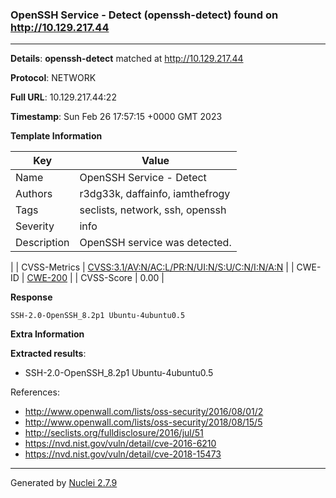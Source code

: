 ### OpenSSH Service - Detect (openssh-detect) found on http://10.129.217.44
---
**Details**: **openssh-detect**  matched at http://10.129.217.44

**Protocol**: NETWORK

**Full URL**: 10.129.217.44:22

**Timestamp**: Sun Feb 26 17:57:15 +0000 GMT 2023

**Template Information**

| Key | Value |
|---|---|
| Name | OpenSSH Service - Detect |
| Authors | r3dg33k, daffainfo, iamthefrogy |
| Tags | seclists, network, ssh, openssh |
| Severity | info |
| Description | OpenSSH service was detected.
 |
| CVSS-Metrics | [CVSS:3.1/AV:N/AC:L/PR:N/UI:N/S:U/C:N/I:N/A:N](https://www.first.org/cvss/calculator/3.1#CVSS:3.1/AV:N/AC:L/PR:N/UI:N/S:U/C:N/I:N/A:N) |
| CWE-ID | [CWE-200](https://cwe.mitre.org/data/definitions/200.html) |
| CVSS-Score | 0.00 |

**Response**
```http
SSH-2.0-OpenSSH_8.2p1 Ubuntu-4ubuntu0.5

```

**Extra Information**

**Extracted results**:

- SSH-2.0-OpenSSH_8.2p1 Ubuntu-4ubuntu0.5


References: 
- http://www.openwall.com/lists/oss-security/2016/08/01/2
- http://www.openwall.com/lists/oss-security/2018/08/15/5
- http://seclists.org/fulldisclosure/2016/jul/51
- https://nvd.nist.gov/vuln/detail/cve-2016-6210
- https://nvd.nist.gov/vuln/detail/cve-2018-15473

---
Generated by [Nuclei 2.7.9](https://github.com/projectdiscovery/nuclei)